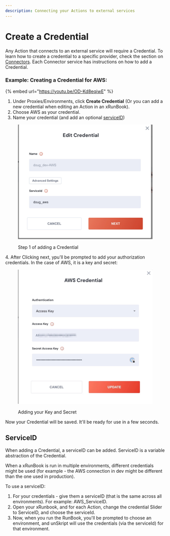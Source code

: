 ```yaml
---
description: Connecting your Actions to external services
---
```


# Create a Credential

Any Action that connects to an external service will require a Credential.  To learn how to create a credential to a specific provider, check the section on [Connectors](../connectors/).  Each Connector service has instructions on how to add a Credential.

### &#x20;Example: Creating a Credential for AWS:

{% embed url="https://youtu.be/OD-Kd8eqiwE" %}

1. Under Proxies/Environments, click **Create Credential** (Or you can add a new credential when editing an Action in an xRunBook).
2. Choose AWS as your credential.
3. Name your credential (and add an optional [serviceID](create-a-credential.md#serviceid))

<figure><img src="../../.gitbook/assets/Screenshot 2022-12-23 at 12.28.12.jpg" alt="First screen when adding or editing a Credential"><figcaption><p>Step 1 of adding a Credential</p></figcaption></figure>

4\.  After Clicking next, ypu'll be prompted to add your authorization credentials.  In the case of AWS, it is a key and secret:

<figure><img src="../../.gitbook/assets/Screenshot_2022-12-23_at_12_28_39.jpg" alt=""><figcaption><p>Adding your Key and Secret</p></figcaption></figure>

Now your Credential will be saved. It'll be ready for use in a few seconds.

## ServiceID

When adding a Credential, a serviceID can be added. ServiceID is a variable abstraction of the Credential. &#x20;

When a xRunBook is run in multiple environments, different credentials might be used (for example - the AWS connection in dev might be different than the one used in production). &#x20;

To use a serviceID:

1. For your credentials - give them a serviceID (that is the same across all environments).  For example: AWS\_ServiceID.
2. Open your xRunbook, and for each Action, change the credential Slider to ServiceID, and choose the serviceId.
3. Now, when you run the RunBook, you'll be prompted to choose an environment, and unSkript will use the credentials (via the serviceId) for that environment.
